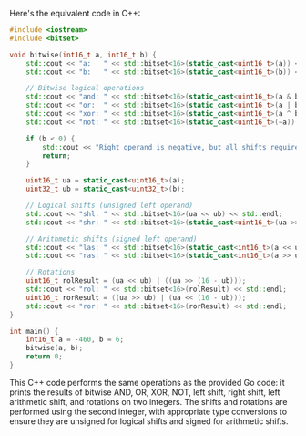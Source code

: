  Here's the equivalent code in C++:

```cpp
#include <iostream>
#include <bitset>

void bitwise(int16_t a, int16_t b) {
    std::cout << "a:   " << std::bitset<16>(static_cast<uint16_t>(a)) << std::endl;
    std::cout << "b:   " << std::bitset<16>(static_cast<uint16_t>(b)) << std::endl;

    // Bitwise logical operations
    std::cout << "and: " << std::bitset<16>(static_cast<uint16_t>(a & b)) << std::endl;
    std::cout << "or:  " << std::bitset<16>(static_cast<uint16_t>(a | b)) << std::endl;
    std::cout << "xor: " << std::bitset<16>(static_cast<uint16_t>(a ^ b)) << std::endl;
    std::cout << "not: " << std::bitset<16>(static_cast<uint16_t>(~a)) << std::endl;

    if (b < 0) {
        std::cout << "Right operand is negative, but all shifts require an unsigned right operand (shift distance)." << std::endl;
        return;
    }

    uint16_t ua = static_cast<uint16_t>(a);
    uint32_t ub = static_cast<uint32_t>(b);

    // Logical shifts (unsigned left operand)
    std::cout << "shl: " << std::bitset<16>(ua << ub) << std::endl;
    std::cout << "shr: " << std::bitset<16>(static_cast<uint16_t>(ua >> ub)) << std::endl;

    // Arithmetic shifts (signed left operand)
    std::cout << "las: " << std::bitset<16>(static_cast<int16_t>(a << ub)) << std::endl;
    std::cout << "ras: " << std::bitset<16>(static_cast<int16_t>(a >> ub)) << std::endl;

    // Rotations
    uint16_t rolResult = (ua << ub) | ((ua >> (16 - ub)));
    std::cout << "rol: " << std::bitset<16>(rolResult) << std::endl;
    uint16_t rorResult = ((ua >> ub) | (ua << (16 - ub)));
    std::cout << "ror: " << std::bitset<16>(rorResult) << std::endl;
}

int main() {
    int16_t a = -460, b = 6;
    bitwise(a, b);
    return 0;
}
```

This C++ code performs the same operations as the provided Go code: it prints the results of bitwise AND, OR, XOR, NOT, left shift, right shift, left arithmetic shift, and rotations on two integers. The shifts and rotations are performed using the second integer, with appropriate type conversions to ensure they are unsigned for logical shifts and signed for arithmetic shifts.
